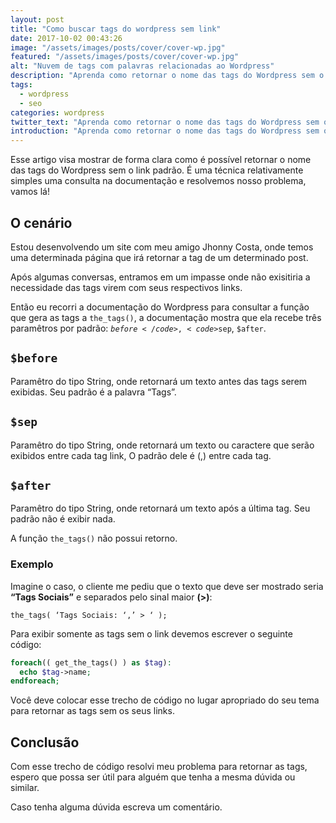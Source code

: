 ```yaml
---
layout: post
title: "Como buscar tags do wordpress sem link"
date: 2017-10-02 00:43:26
image: "/assets/images/posts/cover/cover-wp.jpg"
featured: "/assets/images/posts/cover/cover-wp.jpg"
alt: "Nuvem de tags com palavras relacionadas ao Wordpress"
description: "Aprenda como retornar o nome das tags do Wordpress sem o link padrão"
tags:
  - wordpress
  - seo
categories: wordpress
twitter_text: "Aprenda como retornar o nome das tags do Wordpress sem o link padrão"
introduction: "Aprenda como retornar o nome das tags do Wordpress sem o link padrão"
---
```


Esse artigo visa mostrar de forma clara como é possível retornar o nome das tags do Wordpress sem o link padrão. É uma técnica relativamente simples uma consulta na documentação e resolvemos nosso problema, vamos lá!

## O cenário

Estou desenvolvendo um site com meu amigo Jhonny Costa, onde temos uma determinada página que irá retornar a tag de um determinado post.

Após algumas conversas, entramos em um impasse onde não exisitiria a necessidade das tags virem com seus respectivos links.

Então eu recorri a documentação do Wordpress para consultar a função que gera as tags a <code>the_tags()</code>, a documentação mostra que ela recebe três paramêtros por padrão: <code>$before</code>, <code>$sep</code>, <code>\$after</code>.

## <code>\$before</code>

Paramêtro do tipo String, onde retornará um texto antes das tags serem exibidas. Seu padrão é a palavra “Tags”.

## <code>\$sep</code>

Paramêtro do tipo String, onde retornará um texto ou caractere que serão exibidos entre cada tag link, O padrão dele é (,) entre cada tag.

## <code>\$after</code>

Paramêtro do tipo String, onde retornará um texto após a última tag. Seu padrão não é exibir nada.

A função <code>the_tags()</code> não possui retorno.

### Exemplo

Imagine o caso, o cliente me pediu que o texto que deve ser mostrado seria **“Tags Sociais”** e separados pelo sinal maior **(>)**:

<code>the_tags( ‘Tags Sociais: ‘,’ > ‘ );</code>

Para exibir somente as tags sem o link devemos escrever o seguinte código:

```php
foreach(( get_the_tags() ) as $tag):
  echo $tag->name;
endforeach;
```

Você deve colocar esse trecho de código no lugar apropriado do seu tema para retornar as tags sem os seus links.

## Conclusão

Com esse trecho de código resolvi meu problema para retornar as tags, espero que possa ser útil para alguém que tenha a mesma dúvida ou similar.

Caso tenha alguma dúvida escreva um comentário.
